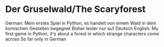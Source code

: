# Der Gruselwald/The Scaryforest
German:
Mein erstes Spiel in Python, es handelt von einem Wald in dem komischen Gestalten begegnet
Bisher leider nur auf Deutsch
English:
My first game in Python, it's about a forest in which strange characters come across
So far only in German
